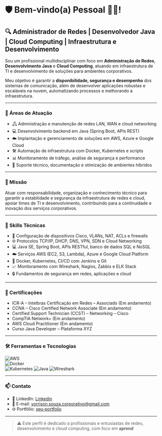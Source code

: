 # 🛡️ Bem-vindo(a) Pessoal 👨‍💻!

## 🔍 Administrador de Redes | Desenvolvedor Java | Cloud Computing | Infraestrutura e Desenvolvimento

Sou um profissional multidisciplinar com foco em **Administração de Redes**, **Desenvolvimento Java** e **Cloud Computing**, atuando em infraestrutura de TI e desenvolvimento de soluções para ambientes corporativos.

Meu objetivo é garantir a **disponibilidade, segurança e desempenho** dos sistemas de comunicação, além de desenvolver aplicações robustas e escaláveis na nuvem, automatizando processos e melhorando a infraestrutura.

---

### 💼 Áreas de Atuação

- 🖧 Administração e manutenção de redes LAN, WAN e cloud networking  
- 💻 Desenvolvimento backend em Java (Spring Boot, APIs REST)  
- ☁️ Implantação e gerenciamento de soluções em AWS, Azure e Google Cloud  
- 🛠️ Automação de infraestrutura com Docker, Kubernetes e scripts  
- 📊 Monitoramento de tráfego, análise de segurança e performance  
- 🧰 Suporte técnico, documentação e otimização de ambientes híbridos  

---

### 🎯 Missão

Atuar com responsabilidade, organização e conhecimento técnico para garantir a estabilidade e segurança da infraestrutura de redes e cloud, apoiar times de TI e desenvolvimento, contribuindo para a continuidade e inovação dos serviços corporativos.

---

### 🚀 Skills Técnicas

- 🔧 Configuração de dispositivos Cisco, VLANs, NAT, ACLs e firewalls  
- 🌐 Protocolos TCP/IP, DHCP, DNS, VPN, SDN e Cloud Networking  
- 💻 Java SE, Spring Boot, APIs RESTful, banco de dados SQL e NoSQL  
- ☁️ Serviços AWS (EC2, S3, Lambda), Azure e Google Cloud Platform  
- 🐳 Docker, Kubernetes, CI/CD com Jenkins e Git  
- 📈 Monitoramento com Wireshark, Nagios, Zabbix e ELK Stack  
- 🔒 Fundamentos de segurança em redes, aplicações e cloud  

---

### 🏅 Certificações

- ICR-A – Intelbras Certificação em Redes – Associado (Em andamento)  
- CCNA – Cisco Certified Network Associate (Em andamento)  
- Certified Support Technician (CCST) – Networking – Cisco  
- CompTIA Network+ (Em andamento)  
- AWS Cloud Practitioner (Em andamento)  
- Curso Java Developer – Plataforma XYZ  

---

### 🛠️ Ferramentas e Tecnologias

![AWS](https://img.shields.io/badge/AWS-232F3E?style=for-the-badge&logo=amazonaws&logoColor=white)  
![Docker](https://img.shields.io/badge/Docker-2496ED?style=for-the-badge&logo=docker&logoColor=white)  
![Kubernetes](https://img.shields.io/badge/Kubernetes-326CE5?style=for-the-badge&logo=kubernetes&logoColor=white)
![Java](https://img.shields.io/badge/Java-CC9933?style=for-the-badge&logo=Java&logoColor=orange)
![Wireshark](https://img.shields.io/badge/Wireshark-336de5?style=for-the-badge&logo=Wireshark&logoColor=orange)

---

### 📫 Contato

- 🔗 LinkedIn: [Linkedin](https://www.linkedin.com/in/felipe-gomes-1536b8372/)  
- 📧 E-mail: yorrison.souza.corporativo@gmail.com  
- 🌐 Portfólio: [seu-portfolio](https://seu-portfolio.vercel.app)  

---

> ⚠️ Este perfil é dedicado a profissionais e entusiastas de redes, desenvolvimento e cloud computing, com foco em **aprend**
